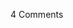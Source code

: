 <span class="commentheader">4 Comments</span>

<!-- <div class="commentdivider">
<span class="commentauthorbox">Posted by <a href="mailto&#58;Lauren&#64;balthrop&#46;com">Bama</a></span>
<span class="commentdatebox">Saturday, April 17, 2004</span>
<span class="commenttimebox"> 6:32 PM</span>
</div>
<div class="commentbody">good job!</div>
<div class="commentdivider">
<span class="commentauthorbox">Posted by <a href="http://www.pascal.com/cgi-bin/mt/mt-comments.cgi?__mode=red&id=666">Steve</a></span>
<span class="commentdatebox">Monday, April 19, 2004</span>
<span class="commenttimebox"> 3:43 AM</span>
</div>
<div class="commentbody">Pascal dein Liewen intresseiert keng Sau =)</div>
<div class="commentdivider">
<span class="commentauthorbox">Posted by <a href="mailto&#58;crismarie143&#64;hotmail&#46;com">cristen</a></span>
<span class="commentdatebox">Monday, April 26, 2004</span>
<span class="commenttimebox"> 7:22 PM</span>
</div>
<div class="commentbody">i’m still MAD you didnt play down here in the DIRTY SOUTH!!! :(

Wanted to see my buddy doin his thang!! </div>

<div class="commentdivider">
<span class="commentauthorbox">Posted by <a href="http://www.pascal.com/cgi-bin/mt/mt-comments.cgi?__mode=red&id=683">Mishka</a></span>
<span class="commentdatebox">Tuesday, May  4, 2004</span>
<span class="commenttimebox"> 5:42 PM</span>
</div>
<div class="commentbody">Yes, my friend, touring is depressing.  It’s like trying to catch the horizon, you keep approaching it and it keeps receding into the distance.  Another analogy: we’re planting seeds and yeah, it’s tough when not all (not any?) of ‘em take root, but they’re seeds for the ole magic beanstalk: only one of ‘em needs to grow all the way.  You know?  And I do sound like Joe Cocker, though I’ll never admit it.</div> -->
